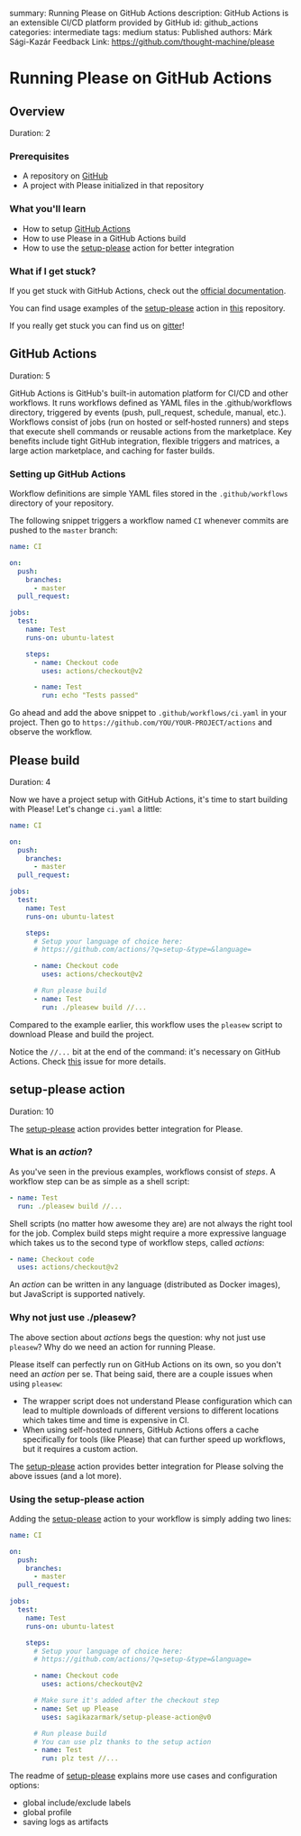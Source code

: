 summary: Running Please on GitHub Actions
description: GitHub Actions is an extensible CI/CD platform provided by GitHub
id: github_actions
categories: intermediate
tags: medium
status: Published
authors: Márk Sági-Kazár
Feedback Link: https://github.com/thought-machine/please

# Running Please on GitHub Actions
## Overview
Duration: 2

### Prerequisites
- A repository on [GitHub](https://github.com)
- A project with Please initialized in that repository

### What you'll learn
- How to setup [GitHub Actions](https://github.com/features/actions)
- How to use Please in a GitHub Actions build
- How to use the [setup-please](https://github.com/sagikazarmark/setup-please-action) action for better integration

### What if I get stuck?
If you get stuck with GitHub Actions, check out the [official documentation](https://docs.github.com/en/free-pro-team@latest/actions).

You can find usage examples of the [setup-please](https://github.com/sagikazarmark/setup-please-action) action in [this](https://github.com/sagikazarmark/todobackend-go-kit/blob/20292fc09e25196e751e087da7c5e659cd6c452f/.github/workflows/ci.yaml) repository.

If you really get
stuck you can find us on [gitter](https://gitter.im/please-build/Lobby)!

## GitHub Actions
Duration: 5

GitHub Actions is GitHub's built-in automation platform for CI/CD and other workflows. It runs workflows defined as YAML files in the .github/workflows directory, triggered by events (push, pull_request, schedule, manual, etc.). Workflows consist of jobs (run on hosted or self‑hosted runners) and steps that execute shell commands or reusable actions from the marketplace. Key benefits include tight GitHub integration, flexible triggers and matrices, a large action marketplace, and caching for faster builds.

### Setting up GitHub Actions

Workflow definitions are simple YAML files stored in the `.github/workflows` directory of your repository.

The following snippet triggers a workflow named `CI` whenever commits are pushed to the `master` branch:

```yaml
name: CI

on:
  push:
    branches:
      - master
  pull_request:

jobs:
  test:
    name: Test
    runs-on: ubuntu-latest

    steps:
      - name: Checkout code
        uses: actions/checkout@v2

      - name: Test
        run: echo "Tests passed"
```

Go ahead and add the above snippet to `.github/workflows/ci.yaml` in your project. Then go to `https://github.com/YOU/YOUR-PROJECT/actions` and observe the workflow.

## Please build
Duration: 4

Now we have a project setup with GitHub Actions, it's time to start building with Please! Let's change `ci.yaml` a little:

```yaml
name: CI

on:
  push:
    branches:
      - master
  pull_request:

jobs:
  test:
    name: Test
    runs-on: ubuntu-latest

    steps:
      # Setup your language of choice here:
      # https://github.com/actions/?q=setup-&type=&language=

      - name: Checkout code
        uses: actions/checkout@v2

      # Run please build
      - name: Test
        run: ./pleasew build //...
```

Compared to the example earlier, this workflow uses the `pleasew` script to download Please and build the project.

Notice the `//...` bit at the end of the command: it's necessary on GitHub Actions.
Check [this](https://github.com/thought-machine/please/issues/1174) issue for more details.

## setup-please action
Duration: 10

The [setup-please](https://github.com/sagikazarmark/setup-please-action) action provides better integration for Please.

### What is an _action_?

As you've seen in the previous examples, workflows consist of _steps_.
A workflow step can be as simple as a shell script:

```yaml
- name: Test
  run: ./pleasew build //...
```

Shell scripts (no matter how awesome they are) are not always the right tool for the job. Complex build steps might require a more expressive language which takes us to the second type of workflow steps, called _actions_:

```yaml
- name: Checkout code
  uses: actions/checkout@v2
```

An _action_ can be written in any language (distributed as Docker images), but JavaScript is supported natively.

### Why not just use ./pleasew?

The above section about _actions_ begs the question: why not just use `pleasew`? Why do we need an action for running Please.

Please itself can perfectly run on GitHub Actions on its own, so you don't need an _action_ per se. That being said, there are a couple issues when using `pleasew`:

- The wrapper script does not understand Please configuration which can lead to multiple downloads of different versions to different locations which takes time and time is expensive in CI.
- When using self-hosted runners, GitHub Actions offers a cache specifically for tools (like Please) that can further speed up workflows, but it requires a custom action.

The [setup-please](https://github.com/sagikazarmark/setup-please-action) action provides better integration for Please solving the above issues (and a lot more).

### Using the setup-please action

Adding the [setup-please](https://github.com/sagikazarmark/setup-please-action) action to your workflow is simply adding two lines:

```yaml
name: CI

on:
  push:
    branches:
      - master
  pull_request:

jobs:
  test:
    name: Test
    runs-on: ubuntu-latest

    steps:
      # Setup your language of choice here:
      # https://github.com/actions/?q=setup-&type=&language=

      - name: Checkout code
        uses: actions/checkout@v2

      # Make sure it's added after the checkout step
      - name: Set up Please
        uses: sagikazarmark/setup-please-action@v0

      # Run please build
      # You can use plz thanks to the setup action
      - name: Test
        run: plz test //...
```

The readme of [setup-please](https://github.com/sagikazarmark/setup-please-action) explains more use cases and configuration options:

- global include/exclude labels
- global profile
- saving logs as artifacts
